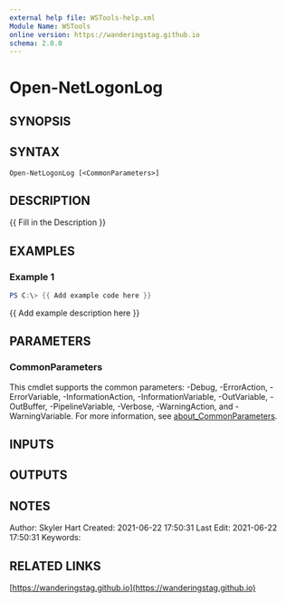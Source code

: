 ```yaml
---
external help file: WSTools-help.xml
Module Name: WSTools
online version: https://wanderingstag.github.io
schema: 2.0.0
---
```


# Open-NetLogonLog

## SYNOPSIS

## SYNTAX

```
Open-NetLogonLog [<CommonParameters>]
```

## DESCRIPTION
{{ Fill in the Description }}

## EXAMPLES

### Example 1
```powershell
PS C:\> {{ Add example code here }}
```

{{ Add example description here }}

## PARAMETERS

### CommonParameters
This cmdlet supports the common parameters: -Debug, -ErrorAction, -ErrorVariable, -InformationAction, -InformationVariable, -OutVariable, -OutBuffer, -PipelineVariable, -Verbose, -WarningAction, and -WarningVariable. For more information, see [about_CommonParameters](http://go.microsoft.com/fwlink/?LinkID=113216).

## INPUTS

## OUTPUTS

## NOTES
Author: Skyler Hart
Created: 2021-06-22 17:50:31
Last Edit: 2021-06-22 17:50:31
Keywords:

## RELATED LINKS

[https://wanderingstag.github.io](https://wanderingstag.github.io)

